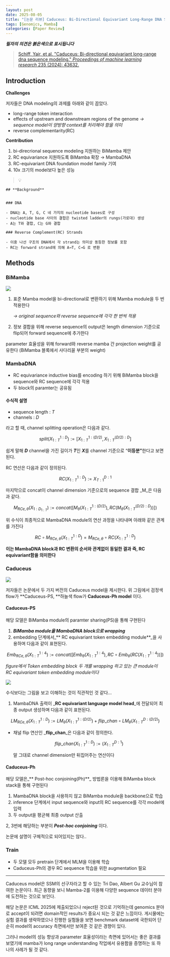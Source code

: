 ```yaml
---
layout: post
date: 2025-08-05
title: "[논문 리뷰] Caduceus: Bi-Directional Equivariant Long-Range DNA Sequence Modeling"
tags: [Genomics, Mamba]
categories: [Paper Review]
---
```


<span class="notion-red">_**필자의 의견은 붉은색으로 표시됩니다**_</span>


> [Schiff, Yair, et al. "Caduceus: Bi-directional equivariant long-range dna sequence modeling." ](https://pmc.ncbi.nlm.nih.gov/articles/PMC12189541/)[_Proceedings of machine learning research_](https://pmc.ncbi.nlm.nih.gov/articles/PMC12189541/)[ 235 (2024): 43632.](https://pmc.ncbi.nlm.nih.gov/articles/PMC12189541/)



## Introduction


**Challenges**


저자들은 DNA modeling의 과제를 아래와 같이 꼽았다.

- long-range token interaction
- effects of upstream and downstream regions of the genome 
_→ sequence model이 양방향 context를 처리해야 함을 의미_
- reverse complementarity(RC)

**Contribution**

1. bi-direcrional sequence modeling 지원하는 BiMamba 제안
1. RC equivariance 지원하도록 BiMamba 확장 → MambaDNA
1. RC-equivariant DNA foundation model family 기여
1. 10x 크기의 model보다 높은 성능

> 💡 


	## **Background**


	### DNA

	- DNA는 A, T, G, C 네 가지의 nucleotide bases로 구성
	- nucleotide base 사이의 결합은 twisted ladder의 rungs(가로대) 생성
	- A는 T와 결합, C는 G와 결합

	### Reverse Complement(RC) Strands

	- 이중 나선 구조의 DNA에서 각 strand는 의미상 동등한 정보를 포함
	- RC는 forward strand에 의해 A→T, C→G 로 변환


## Methods



### BiMamba


![](https://prod-files-secure.s3.us-west-2.amazonaws.com/542b861c-36a8-4051-84e5-8804b6728dba/2c247d59-7815-4980-99f0-8f0d21f445a7/image.png?X-Amz-Algorithm=AWS4-HMAC-SHA256&X-Amz-Content-Sha256=UNSIGNED-PAYLOAD&X-Amz-Credential=ASIAZI2LB466RULPDBLW%2F20251012%2Fus-west-2%2Fs3%2Faws4_request&X-Amz-Date=20251012T150054Z&X-Amz-Expires=3600&X-Amz-Security-Token=IQoJb3JpZ2luX2VjEIT%2F%2F%2F%2F%2F%2F%2F%2F%2F%2FwEaCXVzLXdlc3QtMiJHMEUCIQDm7KpluzVti4hu7eOU%2FWYXaWSPDCR%2BPRK1D9x9BNl%2FYwIgYYrdJFrizsbeKs%2B1s8TTW518TVJyjg2kT9hFB%2BnaqLEq%2FwMILRAAGgw2Mzc0MjMxODM4MDUiDJYW3LV2%2B1jiu1h72CrcAwCcoCG4%2BzWGs36Gk8SI7A28EnhIkZ14yyjJI10Mjz7e5Yooyiy4rYc63QasOW1YiDrkImUKqNAuKweTPiyLnas7lNeemjXmZ2Gv6hB5CdQAnAiJr6D5rfd1jMwFdt6Ohte%2BaTtueosaP2%2FLXErm6ev7odXR%2Ft8vJGZ9QiqGkbtA00p1C2cCmj2hkW8twBYmsAHd2Ze2ualWJ8aI69qnehKo1WZFl4ZXYN2zZHxx6Jlt%2BEFIaVsVS%2Fs25R3Jac8%2FwuB1EzLAQnGiDUBhSapjWS31fcrUszVS6csSqoQjlTVOvvhBxoNPsfgVbKaYVKKxHqgm4p9WGSN8VVZUuF90HnSb%2Fd%2F9Z3pkUe%2FfhXumI2yWAKcz66Pk5qSNrsdDldqKHnhYr1gS%2B19hH29URkV9YQmPAEhPxPOlVcoct4J3A1nZSWizpsuxJB1cZuhibXrxUQCLMtblm2WgLtutI5ECWl9%2FB515wLMJC2%2BLcdfxDG8ne%2BMU%2BfopJfR2buX%2B1kGFbjLn5nwAK8kDmT6VWxw2QvrNp0Gkzk6eXOer07EQFqXcGqY9e2a2FTNLjeJ3643FRDRUe0rvbcIjKZeo%2B0wXnzDwLUyxjfbuXQS8CAKIcN2CIJ9W0JAwe1GKw6YcMMG4rscGOqUB6M9Z%2BN2VJZBJ%2FCz1g%2B2lCYajpeLacw5imT3bI5D59dAvT3WV4ezkQdqZaBOaMJdPDF8SrLDz8pDFTmirkS0VtKFlq8HR4jBmVscO6heUooTnceWVc1wwZGfPlCLLW0XLZNenxzI6lKQH71W8X1gsoPZJugWS2D%2FHL0U0dIRstQTdwCJVgW1ADT6d7ms3O0BLqL5REJXtzDCrd0iYQU7lBVTOc1U%2F&X-Amz-Signature=cc88fce328c9407e0cea525ad97617d88801e1c78bcf3b8d0a3b215e5e4fe626&X-Amz-SignedHeaders=host&x-amz-checksum-mode=ENABLED&x-id=GetObject)

1. 표준 Mamba model을 bi-directional로 변환하기 위해 Mamba module을 두 번 적용한다

	_→ original sequence와 reverse sequence에 각각 한 번씩 적용_

1. 정보 결합을 위해 reverse sequence의 output은 length dimension 기준으로 flip되어 forward sequence에 추가한다

parameter 효율성을 위해 forward와 reverse mamba 간 projection weight를 공유한다 (BiMamba 블록에서 사다리꼴 부분의 weight)



### MambaDNA

- RC equivariance inductive bias를 encoding 하기 위해 BiMamba block을 sequence와 RC sequence에 각각 적용
- 두 block의 paramter는 공유됨


#### 수식적 설명

- sequence length : _T_
- channels : _D_

라고 할 때,  channel splitting operation은 다음과 같다.


$$
split(X^{1:D}_{1:T}):=[X^{1:(D/2)}_{1:T},X^{(D/2):D}_{1:T}]
$$


<span class="notion-red">쉽게 말해 </span><span class="notion-red">_**D**_</span><span class="notion-red"> channel을 가진 길이가 </span><span class="notion-red">_**T**_</span><span class="notion-red">인 </span><span class="notion-red">_**X**_</span><span class="notion-red">를 channel 기준으로 “</span><span class="notion-red">**이등분”**</span><span class="notion-red">한다고 보면 된다.</span>


RC 연산은 다음과 같이 정의된다.


$$
RC(X^{1:D}_{1:T}):=X^{D:1}_{T:1}
$$


마지막으로 concat이 channel dimension 기준으로의 sequence 결합 _M_은 다음과 같다.


$$
M_{RCe,\theta}(X_{1:D_{1:T}}):=concat([M_{\theta}(X^{1:(D/2)}_{1:T}),RC(M_{\theta}(X^{(D/2):D}_{1:T}))])
$$


위 수식이 최종적으로 MambaDNA module의 연산 과정을 나타내며 아래와 같은 관계를 가진다


$$
RC\circ M_{RCe,\theta}(X^{1:D}_{1:T}) = M_{RCe,\theta} \circ RC(X^{1:D}_{1:T})
$$


**이는 MambaDNA block과 RC 변환의 순서와 관계없이 동일한 결과 즉, RC equivariant함을 의미한다**



### Caduceus


![](https://prod-files-secure.s3.us-west-2.amazonaws.com/542b861c-36a8-4051-84e5-8804b6728dba/f94a60d7-8145-473b-aef9-7c68d3ec604a/image.png?X-Amz-Algorithm=AWS4-HMAC-SHA256&X-Amz-Content-Sha256=UNSIGNED-PAYLOAD&X-Amz-Credential=ASIAZI2LB466RULPDBLW%2F20251012%2Fus-west-2%2Fs3%2Faws4_request&X-Amz-Date=20251012T150054Z&X-Amz-Expires=3600&X-Amz-Security-Token=IQoJb3JpZ2luX2VjEIT%2F%2F%2F%2F%2F%2F%2F%2F%2F%2FwEaCXVzLXdlc3QtMiJHMEUCIQDm7KpluzVti4hu7eOU%2FWYXaWSPDCR%2BPRK1D9x9BNl%2FYwIgYYrdJFrizsbeKs%2B1s8TTW518TVJyjg2kT9hFB%2BnaqLEq%2FwMILRAAGgw2Mzc0MjMxODM4MDUiDJYW3LV2%2B1jiu1h72CrcAwCcoCG4%2BzWGs36Gk8SI7A28EnhIkZ14yyjJI10Mjz7e5Yooyiy4rYc63QasOW1YiDrkImUKqNAuKweTPiyLnas7lNeemjXmZ2Gv6hB5CdQAnAiJr6D5rfd1jMwFdt6Ohte%2BaTtueosaP2%2FLXErm6ev7odXR%2Ft8vJGZ9QiqGkbtA00p1C2cCmj2hkW8twBYmsAHd2Ze2ualWJ8aI69qnehKo1WZFl4ZXYN2zZHxx6Jlt%2BEFIaVsVS%2Fs25R3Jac8%2FwuB1EzLAQnGiDUBhSapjWS31fcrUszVS6csSqoQjlTVOvvhBxoNPsfgVbKaYVKKxHqgm4p9WGSN8VVZUuF90HnSb%2Fd%2F9Z3pkUe%2FfhXumI2yWAKcz66Pk5qSNrsdDldqKHnhYr1gS%2B19hH29URkV9YQmPAEhPxPOlVcoct4J3A1nZSWizpsuxJB1cZuhibXrxUQCLMtblm2WgLtutI5ECWl9%2FB515wLMJC2%2BLcdfxDG8ne%2BMU%2BfopJfR2buX%2B1kGFbjLn5nwAK8kDmT6VWxw2QvrNp0Gkzk6eXOer07EQFqXcGqY9e2a2FTNLjeJ3643FRDRUe0rvbcIjKZeo%2B0wXnzDwLUyxjfbuXQS8CAKIcN2CIJ9W0JAwe1GKw6YcMMG4rscGOqUB6M9Z%2BN2VJZBJ%2FCz1g%2B2lCYajpeLacw5imT3bI5D59dAvT3WV4ezkQdqZaBOaMJdPDF8SrLDz8pDFTmirkS0VtKFlq8HR4jBmVscO6heUooTnceWVc1wwZGfPlCLLW0XLZNenxzI6lKQH71W8X1gsoPZJugWS2D%2FHL0U0dIRstQTdwCJVgW1ADT6d7ms3O0BLqL5REJXtzDCrd0iYQU7lBVTOc1U%2F&X-Amz-Signature=302f625ce3c28f635f84411c1ab7922ce59c74d6d79740a553770f4ae7317e59&X-Amz-SignedHeaders=host&x-amz-checksum-mode=ENABLED&x-id=GetObject)


저자들은 논문에서 두 가지 버전의 Caduceus model을 제시한다. 위 그림에서 검정색 flow가 **Caduceus-PS, **하늘색 flow가 **Caduceus-Ph model** 이다.



#### Caduceus-PS


해당 모델은 BiMamba module의 paramter sharing(PS)을 통해 구현된다

1. _**BiMamba module을 MambaDNA block으로 wrapping**_
1. embedding 단계에서_** RC equivariant token embedding module**_을 사용하며 다음과 같이 표현된다.

$$
Emb_{RCe,\theta}(X^{1:4}_{1:T}):=concat([Emb_{\theta}(X^{1:4}_{1:T}),RC \circ Emb_{\theta}(RC(X^{1:4}_{1:T}))])
$$


_figure에서 Token embedding block 두 개를 wrapping 하고 있는 큰 module이 RC equivariant token embedding module이다_


![](https://prod-files-secure.s3.us-west-2.amazonaws.com/542b861c-36a8-4051-84e5-8804b6728dba/b175e4da-71eb-4e91-8c23-a06dabe673c9/image.png?X-Amz-Algorithm=AWS4-HMAC-SHA256&X-Amz-Content-Sha256=UNSIGNED-PAYLOAD&X-Amz-Credential=ASIAZI2LB466RULPDBLW%2F20251012%2Fus-west-2%2Fs3%2Faws4_request&X-Amz-Date=20251012T150054Z&X-Amz-Expires=3600&X-Amz-Security-Token=IQoJb3JpZ2luX2VjEIT%2F%2F%2F%2F%2F%2F%2F%2F%2F%2FwEaCXVzLXdlc3QtMiJHMEUCIQDm7KpluzVti4hu7eOU%2FWYXaWSPDCR%2BPRK1D9x9BNl%2FYwIgYYrdJFrizsbeKs%2B1s8TTW518TVJyjg2kT9hFB%2BnaqLEq%2FwMILRAAGgw2Mzc0MjMxODM4MDUiDJYW3LV2%2B1jiu1h72CrcAwCcoCG4%2BzWGs36Gk8SI7A28EnhIkZ14yyjJI10Mjz7e5Yooyiy4rYc63QasOW1YiDrkImUKqNAuKweTPiyLnas7lNeemjXmZ2Gv6hB5CdQAnAiJr6D5rfd1jMwFdt6Ohte%2BaTtueosaP2%2FLXErm6ev7odXR%2Ft8vJGZ9QiqGkbtA00p1C2cCmj2hkW8twBYmsAHd2Ze2ualWJ8aI69qnehKo1WZFl4ZXYN2zZHxx6Jlt%2BEFIaVsVS%2Fs25R3Jac8%2FwuB1EzLAQnGiDUBhSapjWS31fcrUszVS6csSqoQjlTVOvvhBxoNPsfgVbKaYVKKxHqgm4p9WGSN8VVZUuF90HnSb%2Fd%2F9Z3pkUe%2FfhXumI2yWAKcz66Pk5qSNrsdDldqKHnhYr1gS%2B19hH29URkV9YQmPAEhPxPOlVcoct4J3A1nZSWizpsuxJB1cZuhibXrxUQCLMtblm2WgLtutI5ECWl9%2FB515wLMJC2%2BLcdfxDG8ne%2BMU%2BfopJfR2buX%2B1kGFbjLn5nwAK8kDmT6VWxw2QvrNp0Gkzk6eXOer07EQFqXcGqY9e2a2FTNLjeJ3643FRDRUe0rvbcIjKZeo%2B0wXnzDwLUyxjfbuXQS8CAKIcN2CIJ9W0JAwe1GKw6YcMMG4rscGOqUB6M9Z%2BN2VJZBJ%2FCz1g%2B2lCYajpeLacw5imT3bI5D59dAvT3WV4ezkQdqZaBOaMJdPDF8SrLDz8pDFTmirkS0VtKFlq8HR4jBmVscO6heUooTnceWVc1wwZGfPlCLLW0XLZNenxzI6lKQH71W8X1gsoPZJugWS2D%2FHL0U0dIRstQTdwCJVgW1ADT6d7ms3O0BLqL5REJXtzDCrd0iYQU7lBVTOc1U%2F&X-Amz-Signature=a832b8156cdce4936665ec70ab65c3d5e7bbee55f5f12d99e16f6f30063d580c&X-Amz-SignedHeaders=host&x-amz-checksum-mode=ENABLED&x-id=GetObject)


<span class="notion-red">수식보다는 그림을 보고 이해하는 것이 직관적인 것 같다…</span>

1. MambaDNA 출력이 _**RC equivariant language model head**_에 전달되어 최종 output 생성하며 다음과 같이 표현된다.

$$
LM_{RCe,\theta}(X^{1:D}_{1:T}):= LM_{\theta}(X^{1:(D/2)}_{1:T})+flip\_chan\circ LM_{\theta}(X^{D:(D/2)}_{1:T})
$$

- 채널 flip 연산인 _**flip\_chan**_은 다음과 같이 정의한다.

	$$
	flip\_chan(X^{1:D}_{1:T}):=(X^{D:1}_{1:T})
	$$


	말 그대로 channel dimension만 뒤집어주는 연산이다



#### Caduceus-Ph


해당 모델은_** Post-hoc conjoining(Ph)**_ 방법론을 이용해 BiMamba block stack을 통해 구현된다

1. MambaDNA block을 사용하지 않고 BiMamba module을 backbone으로 학습
1. inference 단계에서 input sequence와 input의 RC sequence를 각각 model에 입력
1. 두 output을 평균해 최종 output 산출

2, 3번에 해당하는 부분이 _**Post-hoc conjoining**_ 이다.


<span class="notion-red">논문에 설명이 구체적으로 되어있지는 않다..</span>



### Train

- 두 모델 모두 pretrain 단계에서 MLM을 이용해 학습
- Caduceus-Ph의 경우 RC sequence 학습을 위한 augmentation 필요

---


<span class="notion-red">Caduceus model은 SSM의 선구자라고 할 수 있는 Tri Dao, Albert Gu 교수님이 참여한 논문이다. 최근 동향을 보니 Mamba-2를 이용해 다양한 sequence 데이터 분야에 도전하는 것으로 보인다.</span>


<span class="notion-red">해당 논문은 ICML 2025에 제출되었으나 reject된 것으로 기억하는데 genomics 분야로 accept이 되려면 domain적인 results가 중요시 되는 것 같은 느낌이다. 게시물에는 실험 결과를 생략하였으나 진행한 실험들을 보면 benchmark dataset에 국한되어 단순히 model의 accuracy 측면에서만 보여준 것 같은 경향이 있다.</span>


<span class="notion-red">그러나 model의 성능 향상과 parameter 효율성이라는 측면에 있어서는 좋은 결과를 보였기에 mamba가 long range understanding 작업에서 유용함을 증명하는 또 하나의 사례가 될 것 같다.</span>

